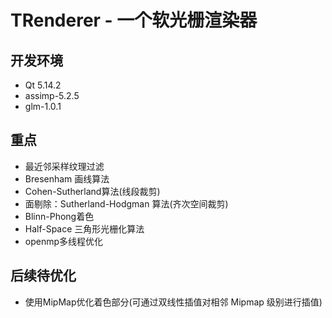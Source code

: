 # TRenderer - 一个软光栅渲染器



## 开发环境

+ Qt 5.14.2
+ assimp-5.2.5
+ glm-1.0.1



## 重点

+ 最近邻采样纹理过滤
+ Bresenham 画线算法
+ Cohen-Sutherland算法(线段裁剪)
+ 面剔除：Sutherland-Hodgman 算法(齐次空间裁剪)
+ Blinn-Phong着色
+ Half-Space 三角形光栅化算法
+ openmp多线程优化



## 后续待优化

+ 使用MipMap优化着色部分(可通过双线性插值对相邻 Mipmap 级别进行插值)